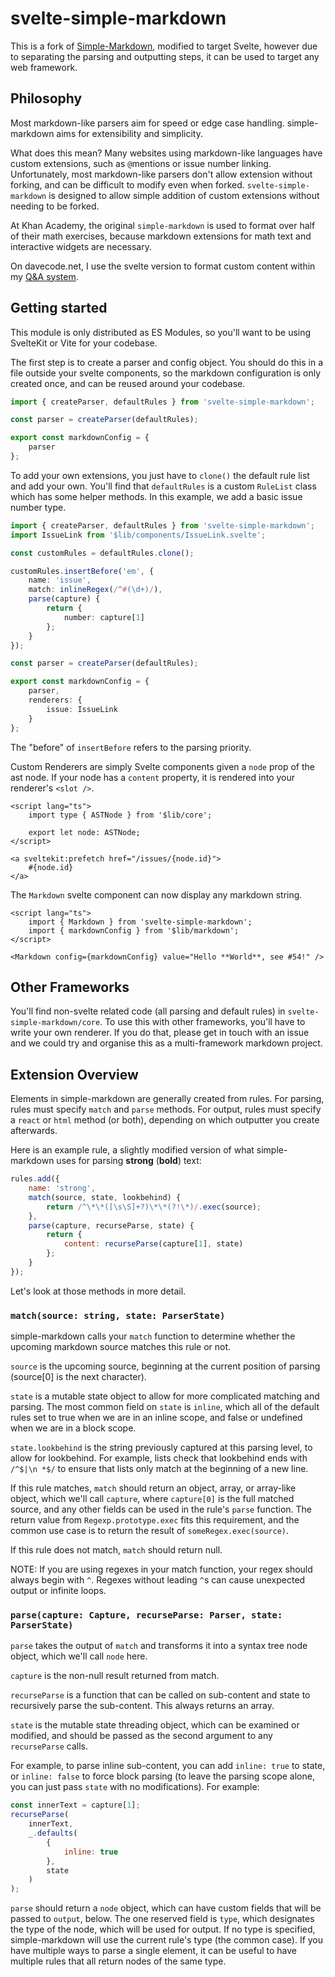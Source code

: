 # svelte-simple-markdown

This is a fork of [Simple-Markdown](https://github.com/Khan/perseus/tree/main/packages/simple-markdown/src),
modified to target Svelte, however due to separating the parsing and outputting steps, it can be
used to target any web framework.

## Philosophy

Most markdown-like parsers aim for speed or edge case handling. simple-markdown aims for
extensibility and simplicity.

What does this mean? Many websites using markdown-like languages have custom extensions, such as
`@`mentions or issue number linking. Unfortunately, most markdown-like parsers don't allow extension
without forking, and can be difficult to modify even when forked. `svelte-simple-markdown` is
designed to allow simple addition of custom extensions without needing to be forked.

At Khan Academy, the original `simple-markdown` is used to format over half of their math exercises,
because markdown extensions for math text and interactive widgets are necessary.

On davecode.net, I use the svelte version to format custom content within my
[Q&A system](https://davecode.net/q+a).

## Getting started

This module is only distributed as ES Modules, so you'll want to be using SvelteKit or Vite for your
codebase.

The first step is to create a parser and config object. You should do this in a file outside your
svelte components, so the markdown configuration is only created once, and can be reused around
your codebase.

```ts
import { createParser, defaultRules } from 'svelte-simple-markdown';

const parser = createParser(defaultRules);

export const markdownConfig = {
	parser
};
```

To add your own extensions, you just have to `clone()` the default rule list and add your own.
You'll find that `defaultRules` is a custom `RuleList` class which has some helper methods. In this
example, we add a basic issue number type.

```ts
import { createParser, defaultRules } from 'svelte-simple-markdown';
import IssueLink from '$lib/components/IssueLink.svelte';

const customRules = defaultRules.clone();

customRules.insertBefore('em', {
	name: 'issue',
	match: inlineRegex(/^#(\d+)/),
	parse(capture) {
		return {
			number: capture[1]
		};
	}
});

const parser = createParser(defaultRules);

export const markdownConfig = {
	parser,
	renderers: {
		issue: IssueLink
	}
};
```

The "before" of `insertBefore` refers to the parsing priority.

Custom Renderers are simply Svelte components given a `node` prop of the ast node. If your node has a `content` property, it is rendered into your renderer's `<slot />`.

```svelte
<script lang="ts">
	import type { ASTNode } from '$lib/core';

	export let node: ASTNode;
</script>

<a sveltekit:prefetch href="/issues/{node.id}">
	#{node.id}
</a>
```

The `Markdown` svelte component can now display any markdown string.

```svelte
<script lang="ts">
	import { Markdown } from 'svelte-simple-markdown';
	import { markdownConfig } from '$lib/markdown';
</script>

<Markdown config={markdownConfig} value="Hello **World**, see #54!" />
```

## Other Frameworks

You'll find non-svelte related code (all parsing and default rules) in
`svelte-simple-markdown/core`. To use this with other frameworks, you'll have to write your own
renderer. If you do that, please get in touch with an issue and we could try and organise this as
a multi-framework markdown project.

## Extension Overview

Elements in simple-markdown are generally created from rules.
For parsing, rules must specify `match` and `parse` methods.
For output, rules must specify a `react` or `html` method
(or both), depending on which outputter you create afterwards.

Here is an example rule, a slightly modified version of what
simple-markdown uses for parsing **strong** (**bold**) text:

```javascript
rules.add({
	name: 'strong',
	match(source, state, lookbehind) {
		return /^\*\*([\s\S]+?)\*\*(?!\*)/.exec(source);
	},
	parse(capture, recurseParse, state) {
		return {
			content: recurseParse(capture[1], state)
		};
	}
});
```

Let's look at those methods in more detail.

### `match(source: string, state: ParserState)`

simple-markdown calls your `match` function to determine whether the
upcoming markdown source matches this rule or not.

`source` is the upcoming source, beginning at the current position of
parsing (source[0] is the next character).

`state` is a mutable state object to allow for more complicated matching
and parsing. The most common field on `state` is `inline`, which all of
the default rules set to true when we are in an inline scope, and false
or undefined when we are in a block scope.

`state.lookbehind` is the string previously captured at this parsing level, to
allow for lookbehind. For example, lists check that lookbehind ends with
`/^$|\n *$/` to ensure that lists only match at the beginning of a new
line.

If this rule matches, `match` should return an object, array, or
array-like object, which we'll call `capture`, where `capture[0]`
is the full matched source, and any other fields can be used in the
rule's `parse` function. The return value from `Regexp.prototype.exec`
fits this requirement, and the common use case is to return the result
of `someRegex.exec(source)`.

If this rule does not match, `match` should return null.

NOTE: If you are using regexes in your match function, your regex
should always begin with `^`. Regexes without leading `^`s can
cause unexpected output or infinite loops.

### `parse(capture: Capture, recurseParse: Parser, state: ParserState)`

`parse` takes the output of `match` and transforms it into a syntax
tree node object, which we'll call `node` here.

`capture` is the non-null result returned from match.

`recurseParse` is a function that can be called on sub-content and
state to recursively parse the sub-content. This always returns an array.

`state` is the mutable state threading object, which can be examined
or modified, and should be passed as the second argument to any
`recurseParse` calls.

For example, to parse inline sub-content, you can add `inline: true`
to state, or `inline: false` to force block parsing (to leave the
parsing scope alone, you can just pass `state` with no modifications).
For example:

```javascript
const innerText = capture[1];
recurseParse(
	innerText,
	_.defaults(
		{
			inline: true
		},
		state
	)
);
```

`parse` should return a `node` object, which can have custom fields
that will be passed to `output`, below. The one reserved field is
`type`, which designates the type of the node, which will be used
for output. If no type is specified, simple-markdown will use the
current rule's type (the common case). If you have multiple ways
to parse a single element, it can be useful to have multiple rules
that all return nodes of the same type.
